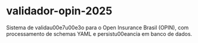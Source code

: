 # validador-opin-2025
Sistema de validau00e7u00e3o para o Open Insurance Brasil (OPIN), com processamento de schemas YAML e persistu00eancia em banco de dados.
